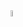 <div>
  <img src="https://cdn.jsdelivr.net/gh/devicons/devicon/icons/linux/linux-original.svg" width="5%">
</div>
